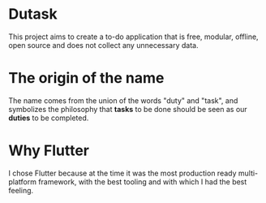 # Dutask
This project aims to create a to-do application that is free, modular, offline, open source and does not collect any unnecessary data.

# The origin of the name
The name comes from the union of the words "duty" and "task", and symbolizes the philosophy that **tasks** to be done should be seen as our **duties** to be completed.

# Why Flutter
I chose Flutter because at the time it was the most production ready multi-platform framework, with the best tooling and with which I had the best feeling.